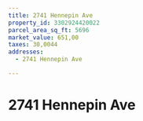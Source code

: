 ```yaml
---
title: 2741 Hennepin Ave
property_id: 3302924420022
parcel_area_sq_ft: 5696
market_value: 651,00
taxes: 30,0044
addresses:
  - 2741 Hennepin Ave

---
```


#  2741 Hennepin Ave
